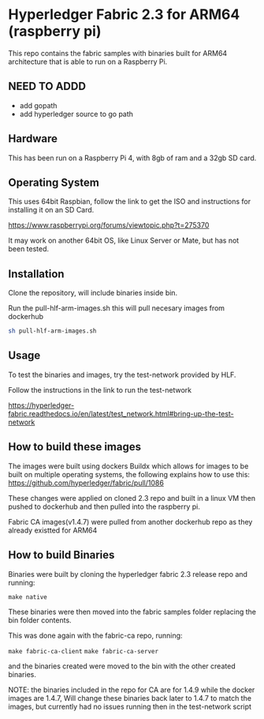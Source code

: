 # Hyperledger Fabric 2.3 for ARM64 (raspberry pi)

This repo contains the fabric samples with binaries built for ARM64 architecture that is able to run on a Raspberry Pi.

## NEED TO ADDD
- add gopath
- add hyperledger source to go path

## Hardware
This has been run on a Raspberry Pi 4, with 8gb of ram and a 32gb SD card.

## Operating System
This uses 64bit Raspbian, follow the link to get the ISO and instructions for installing it on an SD Card.

https://www.raspberrypi.org/forums/viewtopic.php?t=275370

It may work on another 64bit OS, like Linux Server or Mate, but has not been tested.

## Installation

Clone the repository, will include binaries inside bin.

Run the pull-hlf-arm-images.sh this will pull necesary images from dockerhub

```bash
sh pull-hlf-arm-images.sh
```

## Usage

To test the binaries and images, try the test-network provided by HLF.

Follow the instructions in the link to run the test-network


https://hyperledger-fabric.readthedocs.io/en/latest/test_network.html#bring-up-the-test-network

## How to build these images

The images were built using dockers Buildx which allows for images to be built on multiple operating systems, the following explains how to use this:
https://github.com/hyperledger/fabric/pull/1086

These changes were applied on cloned 2.3 repo and built in a linux VM then pushed to dockerhub and then pulled into the raspberry pi.

Fabric CA images(v1.4.7) were pulled from another dockerhub repo as they already existted for ARM64
## How to build Binaries

Binaries were built by cloning the hyperledger fabric 2.3 release repo and running:

```make native```

These binaries were then moved into the fabric samples folder replacing the bin folder contents.

This was done again with the fabric-ca repo, running:

``` make fabric-ca-client ```
``` make fabric-ca-server ```

and the binaries created were moved to the bin with the other created binaries.

NOTE: the binaries included in the repo for CA are for 1.4.9 while the docker images are 1.4.7, Will change these binaries back later to 1.4.7 to match the images, but currently had no issues running then in the test-network script
